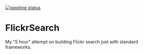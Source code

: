 [![pipeline status](https://gitlab.com/grigorye/FlickrSearch/badges/master/pipeline.svg)](https://gitlab.com/grigorye/FlickrSearch/commits/master)

# FlickrSearch

My "5 hour" attempt on building Flickr search just with standard frameworks. 
